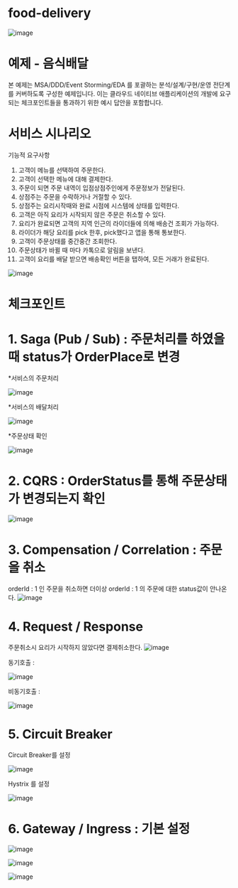 # food-delivery
![image](https://user-images.githubusercontent.com/487999/79708354-29074a80-82fa-11ea-80df-0db3962fb453.png)

# 예제 - 음식배달

본 예제는 MSA/DDD/Event Storming/EDA 를 포괄하는 분석/설계/구현/운영 전단계를 커버하도록 구성한 예제입니다.
이는 클라우드 네이티브 애플리케이션의 개발에 요구되는 체크포인트들을 통과하기 위한 예시 답안을 포함합니다.

# 서비스 시나리오

기능적 요구사항
1. 고객이 메뉴를 선택하여 주문한다.
2. 고객이 선택한 메뉴에 대해 결제한다.
3. 주문이 되면 주문 내역이 입점상점주인에게 주문정보가 전달된다.
4. 상점주는 주문을 수락하거나 거절할 수 있다.
5. 상점주는 요리시작때와 완료 시점에 시스템에 상태를 입력한다.
6. 고객은 아직 요리가 시작되지 않은 주문은 취소할 수 있다.
7. 요리가 완료되면 고객의 지역 인근의 라이더들에 의해 배송건 조회가 가능하다.
8. 라이더가 해당 요리를 pick 한후, pick했다고 앱을 통해 통보한다.
9. 고객이 주문상태를 중간중간 조회한다.
10. 주문상태가 바뀔 때 마다 카톡으로 알림을 보낸다.
11. 고객이 요리를 배달 받으면 배송확인 버튼을 탭하여, 모든 거래가 완료된다.

![image](https://user-images.githubusercontent.com/38126952/205807784-9a42dc32-7c01-43c4-b97f-492b36680aec.png)

# 체크포인트
# 1. Saga (Pub / Sub) : 주문처리를 하였을 때 status가 OrderPlace로 변경

*서비스의 주문처리

![image](https://user-images.githubusercontent.com/38126952/205786957-faa53c79-0f25-425b-8900-a30d357e789f.png)

*서비스의 배달처리

![image](https://user-images.githubusercontent.com/38126952/205561260-4e01a135-43ef-4a3a-9b9b-7e584792c002.png)

*주문상태 확인

![image](https://user-images.githubusercontent.com/38126952/205561466-c9cf87b0-f28f-4eee-87fb-cb3f51117c17.png)

# 2. CQRS : OrderStatus를 통해 주문상태가 변경되는지 확인

![image](https://user-images.githubusercontent.com/38126952/205567110-2b58ccc8-6a89-4518-ba89-d5965eca55e0.png)

# 3. Compensation / Correlation : 주문을 취소

orderId : 1 인 주문을 취소하면 더이상 orderId : 1 의 주문에 대한 status값이 안나온다.
![image](https://user-images.githubusercontent.com/38126952/205569288-4d78ef33-3688-4dbe-9493-d5ab1d45cd63.png)

# 4. Request / Response

주문취소시 요리가 시작하지 않았다면 결제취소한다.
![image](https://user-images.githubusercontent.com/38126952/205573114-98711337-04e8-4ce6-a3ca-55cd4d56d7c3.png)

동기호출 :

![image](https://user-images.githubusercontent.com/38126952/205573797-0224097c-9cca-4978-9074-a8785eebb579.png)

비동기호출 :

![image](https://user-images.githubusercontent.com/38126952/205574711-6424ddb6-53bc-45e3-890c-a653f8f83c5f.png)

# 5. Circuit Breaker
Circuit Breaker를 설정

![image](https://user-images.githubusercontent.com/38126952/205576427-6583666f-e486-47f0-8ea4-fe2a96967dad.png)

Hystrix 를 설정

![image](https://user-images.githubusercontent.com/38126952/205578354-ed72b581-e437-4c88-b4dc-af2bcc86930a.png)

# 6. Gateway / Ingress : 기본 설정

![image](https://user-images.githubusercontent.com/38126952/205580636-6c3c9533-c412-4fe3-8968-c30d36ee0fbd.png)

![image](https://user-images.githubusercontent.com/38126952/205805460-b03cff52-c727-46c6-a556-3a235d5f2c0a.png)

![image](https://user-images.githubusercontent.com/38126952/205581356-4f248210-3be7-4ae5-a581-a5b650cf6fac.png)
